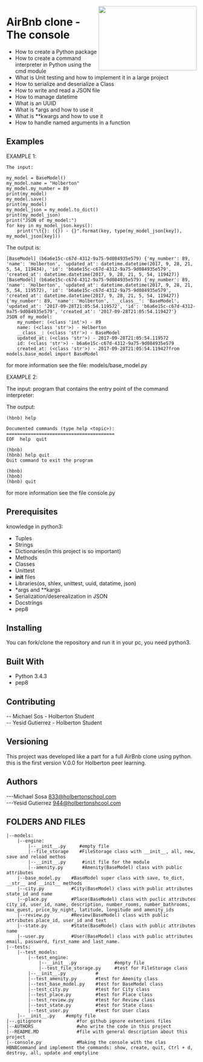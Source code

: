 <p>
<img width="260" height="170" src="https://davidjohncoleman.com/wp-djc/wp-content/uploads/2017/06/HBTN-Borderless-CMYK-Logo-Vertical-Color-Black@1200ppi-300x236.png" align="right" >
</p>





# AirBnb clone - The console
- How to create a Python package
- How to create a command interpreter in Python using the cmd module
- What is Unit testing and how to implement it in a large project
- How to serialize and deserialize a Class
- How to write and read a JSON file
- How to manage datetime
- What is an UUID
- What is *args and how to use it
- What is **kwargs and how to use it
- How to handle named arguments in a function                                   
## Examples                                                                     
EXAMPLE 1:

```
The input:

my_model = BaseModel()
my_model.name = "Holberton"
my_model.my_number = 89
print(my_model)
my_model.save()
print(my_model)
my_model_json = my_model.to_dict()
print(my_model_json)
print("JSON of my_model:")
for key in my_model_json.keys():
    print("\t{}: ({}) - {}".format(key, type(my_model_json[key]), my_model_json[key]))
```
The output is:
```
[BaseModel] (b6a6e15c-c67d-4312-9a75-9d084935e579) {'my_number': 89, 'name': 'Holberton', 'updated_at': datetime.datetime(2017, 9, 28, 21, 5, 54, 119434), 'id': 'b6a6e15c-c67d-4312-9a75-9d084935e579', 'created_at': datetime.datetime(2017, 9, 28, 21, 5, 54, 119427)}
[BaseModel] (b6a6e15c-c67d-4312-9a75-9d084935e579) {'my_number': 89, 'name': 'Holberton', 'updated_at': datetime.datetime(2017, 9, 28, 21, 5, 54, 119572), 'id': 'b6a6e15c-c67d-4312-9a75-9d084935e579', 'created_at': datetime.datetime(2017, 9, 28, 21, 5, 54, 119427)}
{'my_number': 89, 'name': 'Holberton', '__class__': 'BaseModel', 'updated_at': '2017-09-28T21:05:54.119572', 'id': 'b6a6e15c-c67d-4312-9a75-9d084935e579', 'created_at': '2017-09-28T21:05:54.119427'}
JSON of my_model:
    my_number: (<class 'int'>) - 89
    name: (<class 'str'>) - Holberton
    __class__: (<class 'str'>) - BaseModel
    updated_at: (<class 'str'>) - 2017-09-28T21:05:54.119572
    id: (<class 'str'>) - b6a6e15c-c67d-4312-9a75-9d084935e579
    created_at: (<class 'str'>) - 2017-09-28T21:05:54.119427from models.base_model import BaseModel
```
for more information see the file: models/base_model.py

EXAMPLE 2:

The input:
program that contains the entry point of the command interpreter:

The output:
```
(hbnb) help

Documented commands (type help <topic>):
========================================
EOF  help  quit

(hbnb) 
(hbnb) help quit
Quit command to exit the program

(hbnb) 
(hbnb) 
(hbnb) quit 
```
for more information see the file console.py
## Prerequisites

knowledge in python3:
- Tuples
- Strings
- Dictionaries(in this project is so important)
- Methods
- Classes
- Unittest
- __init__ files
- Libraries(os, shlex, unittest, uuid, datatime, json)
- *args and **kargs
- Serialization/deserealization in JSON
- Docstrings
- pep8

## Installing
You can fork/clone the repository and run it in your pc, you need python3.
## Built With
- Python 3.4.3
- pep8
## Contributing

-- Michael Sos - Holberton Student                                              
-- Yesid Gutierrez - Holberton Student                                          

## Versioning

This project was developed like a part for a full AirBnb clone using python.
this is the first version V.0.0 for Holberton peer learning.

## Authors

---Michael Sosa  833@holbertonschool.com                                       
---Yesid Gutierrez  944@holbertonshcool.com                                    

## FOLDERS AND FILES
```
|--models:
	|--engine:
		|--__init__.py     #empty file
		|--file_storage    #FileStorage class with __init__, all, new, save and reload methos
        |--__init__.py      #init file for the module
        |--amenity.py       #Amenity(BaseModel) class with public attributes
	|--base_model.py    #BaseModel super class with save, to_dict, __str__ and __init__ methods 
	|--city.py          #City(BaseModel) class with public attributes state_id and name
	|--place.py         #Place(BaseModel) class with puclic attributes city_id, user_id, name, description, number_rooms, number_bathrooms, max_guest, price_by_night, latitude, longitude and amenity_ids
	|--review.py        #Review(BaseModel) class with public attributes place_id, user_id and text
	|--state.py         #State(BaseModel) class with public attributes name
	|--user.py          #User(BaseModel) class with public attributes email, password, first_name and last_name.
|--tests:
	|--test_models:
		|--test_engine:
			|--__init__.py              #empty file
			|--test_file_storage.py     #test for FileStorage class
		|--__init__.py           #
		|--test_amenity.py       #test for Amenity class
		|--test_base_model.py    #test for BaseModel class
		|--test_city.py          #test for City class
		|--test_place.py         #test for Place class
		|--test_review.py        #test for Review class
		|--test_state.py         #test for State class
		|--test_user.py          #test for User class
	|--__init__.py    #empty file
|--.gitignore             #for github ignore extentions files
|--AUTHORS                #who write the code in this project
|--README.MD              #file with general description about this project
|--console.py             #Making the console with the clas HBNBCommand and implement the commands: show, create, quit, Ctrl + d, destroy, all, update and emptyline
```